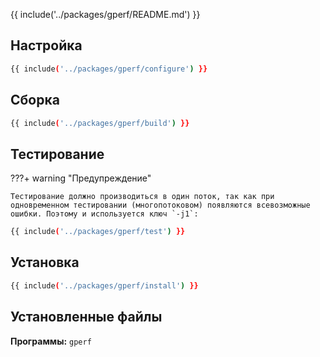 {{ include('../packages/gperf/README.md') }}

## Настройка

```bash 
{{ include('../packages/gperf/configure') }}
```

## Сборка

```bash 
{{ include('../packages/gperf/build') }}
```

## Тестирование

???+ warning "Предупреждение"

    Тестирование должно производиться в один поток, так как при одновременном тестировании (многопотоковом) появляются всевозможные ошибки. Поэтому и используется ключ `-j1`:

```bash 
{{ include('../packages/gperf/test') }}
```

## Установка

```bash 
{{ include('../packages/gperf/install') }}
```

## Установленные файлы

**Программы:** `gperf`

<!-- Возможна установка директории /usr/share/doc/gperf-$VERSION, тогда требуется 'configure' передать соотв. ключ -->
